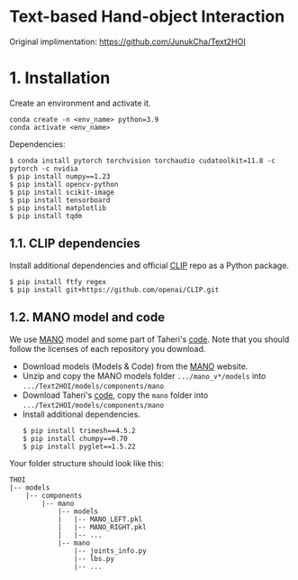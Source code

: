 # Text-based Hand-object Interaction

Original implimentation: https://github.com/JunukCha/Text2HOI

# 1. Installation

Create an environment and activate it.

```
conda create -n <env_name> python=3.9
conda activate <env_name>
```

Dependencies:

```
$ conda install pytorch torchvision torchaudio cudatoolkit=11.8 -c pytorch -c nvidia
$ pip install numpy==1.23
$ pip install opencv-python
$ pip install scikit-image
$ pip install tensorboard
$ pip install matplotlib
$ pip install tqdm
```

## 1.1. CLIP dependencies

Install additional dependencies and official [CLIP](https://github.com/openai/CLIP) repo as a Python package.
```
$ pip install ftfy regex
$ pip install git+https://github.com/openai/CLIP.git
```

## 1.2. MANO model and code

We use [MANO](https://mano.is.tue.mpg.de/) model and some part of Taheri's [code](https://github.com/otaheri/MANO). Note that you should follow the licenses of each repository you download.

- Download models (Models & Code) from the [MANO](https://mano.is.tue.mpg.de/) website.
- Unzip and copy the MANO models folder `.../mano_v*/models` into `.../Text2HOI/models/components/mano`
- Download Taheri's [code](https://github.com/otaheri/MANO), copy the `mano` folder into `.../Text2HOI/models/components/mano` 
- Install additional dependencies.
  ```
  $ pip install trimesh==4.5.2
  $ pip install chumpy==0.70
  $ pip install pyglet==1.5.22
  ```

Your folder structure should look like this:
```
THOI
|-- models
    |-- components
        |-- mano
            |-- models
            |   |-- MANO_LEFT.pkl
            |   |-- MANO_RIGHT.pkl
            |   |-- ...
            |-- mano
                |-- joints_info.py
                |-- lbs.py
                |-- ...
```